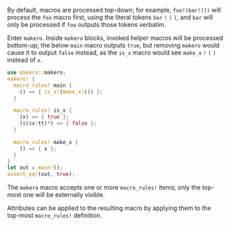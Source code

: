 By default, macros are processed top-down; for example, `foo!(bar!())` will
process the `foo` macro first, using the literal tokens `bar` `!` `(` `)`, and
`bar` will only be processed if `foo` outputs those tokens verbatim.

Enter `makero`. Inside `makero` blocks, invoked helper macros will be
processed bottom-up; the below `main` macro outputs `true`, but removing
`makero` would cause it to output `false` instead, as the `is_x` macro
would see `make_x` `!` `(` `)` instead of `x`.

```rust
use makero::makero;
makero! {
  macro_rules! main {
    () => { is_x!(make_x!()) };
  }

  macro_rules! is_x {
    (x) => { true };
    ($($x:tt)*) => { false };
  }

  macro_rules! make_x {
    () => { x };
  }
}
let out = main!();
assert_eq!(out, true);
```

The `makero` macro accepts one or more `macro_rules!` items; only the
top-most one will be externally visible.

Attributes can be applied to the resulting macro by applying them to the
top-most `macro_rules!` definition.
